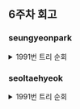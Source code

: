 ## 6주차 회고

### seungyeonpark
<details>
<summary>1991번 트리 순회</summary>
<div markdown="1">
  
- 문제 해결
  - 트리에 부모가 존재하지 않는다면?
    - 즉, 트리의 root가 null인 경우
    - root에 새로운 노드(입력 받은 부모 노드) 생성
    - 부모 노드에 왼쪽 자식, 오른쪽 자식 할당
  - 트리에 이미 부모가 존재한다면?
    - 트리에서 부모 노드를 찾는다(recursive)
    - 부모 노드를 찾았다면 왼쪽 자식, 오른쪽 자식 할당
- 주의점
  - 자식 노드를 할당할 때 "."이 아닌 경우에만 할당해야 한다.
    - "."은 null이라는 의미니까!!
  - search() 메서드에서 자식 노드 할당까지 일어남
    - add()와 search() 각각 삽입, 탐색 역할만 하면 더 직관적이지만...
    - search()에서 자식 할당까지 하는게 코드가 더 깔끔함
</div>
</details>

### seoltaehyeok
<details>
<summary>1991번 트리 순회</summary>
<div markdown="1">
  
- 문제 입력 값
  - 입력 N개 만큼의 노드를 가진다.
  - 각 줄의 입력은 현재 노드, 왼쪽 자식 노드, 오른쪽 자식 노드(즉 3개의 입력 값을 갖는다)
  - 자식 노드가 없을 경우 '.' 를 입력한다 (null의 의미)
- 문제 출력 값
  - 각 입력 값에 해당하는 전위, 중위 후위를 한 줄씩 출력한다.
- 문제 해결
  - 입력의 경우 A B C 를 주기 때문에 각 입력 값을 charArr배열에 할당해야 한다.
    - 따라서 띄어쓰기 부분을 replace(" ", "")로 대체하여 배열에 할당
  - 출력의 경우 각 순회 개념을 알아야 한다.
    - 전위 순회: 루트 -> 좌 -> 우
    - 중위 순회: 좌 -> 루트 -> 우
    - 후위 순회: 좌 -> 우 -> 루트
</div>
</details>
